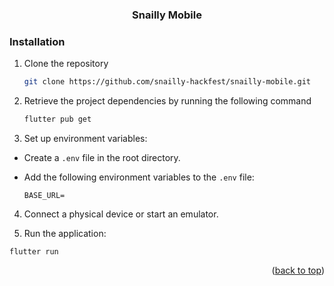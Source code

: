 <a name="readme-top"></a>

<div align="center">
  <h3 align="center">Snailly Mobile</h3>
</div>

### Installation

1. Clone the repository
   ```sh
   git clone https://github.com/snailly-hackfest/snailly-mobile.git
   ```
2. Retrieve the project dependencies by running the following command
   ```sh
   flutter pub get
   ```
3. Set up environment variables:

- Create a `.env` file in the root directory.
- Add the following environment variables to the `.env` file:

  ```
  BASE_URL=
  ```

4. Connect a physical device or start an emulator.

5. Run the application:

```
flutter run
```

<p align="right">(<a href="#readme-top">back to top</a>)</p>
